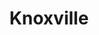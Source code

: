 ---
title: Knoxville
crosslinks:
- MidnightDiscovery
- autotldr
- WTF
- environment
- ockytop
- uverse
- Blep
- windows
- movies
- conspiratard
- nocontext
- Anarcho_Capitalism
- audiodrama
- OSHA
- livven
- fakeid
- progresspics
- vols
- MealPrepSunday
- TheBluePill
---